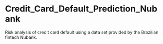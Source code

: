 # Credit_Card_Default_Prediction_Nubank
Risk analysis of credit card default using a data set provided by the Brazilian fintech Nubank.
